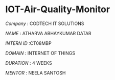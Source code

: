 # IOT-Air-Quality-Monitor

*Company* : CODTECH IT SOLUTIONS

*NAME* : ATHARVA ABHAYKUMAR DATAR

*INTERN ID* :CT08MBP

*DOMAIN* : INTERNET OF THINGS

*DURATION* : 4 WEEKS

*MENTOR* : NEELA SANTOSH
